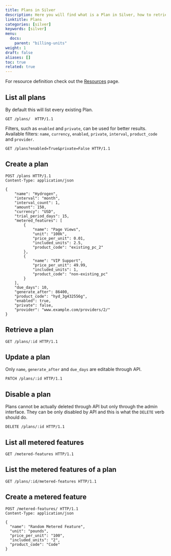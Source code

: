 ```yaml
---
title: Plans in Silver
description: Here you will find what is a Plan in Silver, how to retrieve, update or disable one, as well as what are a plan's metered features and how to create them.
linktitle: Plans
categories: [silver]
keywords: [silver]
menu:
  docs:
    parent: "billing-units"
weight: 1
draft: false
aliases: []
toc: true
related: true
---
```


For resource definition check out the [Resources](../resources.md) page.

## List all plans

By default this will list every existing Plan.

``` http
GET /plans/  HTTP/1.1
```

Filters, such as `enabled` and `private`, can be used for better results. Available filters: `name`, `currency`, `enabled`, `private`, `interval`, `product_code` and `provider`.

``` http
GET /plans?enabled=True&private=False HTTP/1.1
```

## Create a plan

``` http
POST /plans HTTP/1.1
Content-Type: application/json

{
    "name": "Hydrogen",
    "interval": "month",
    "interval_count": 1,
    "amount": 150,
    "currency": "USD",
    "trial_period_days": 15,
    "metered_features": [
        {
            "name": "Page Views",
            "unit": "100k",
            "price_per_unit": 0.01,
            "included_units": 2.5,
            "product_code": "existing_pc_2"
        },
        {
            "name": "VIP Support",
            "price_per_unit": 49.99,
            "included_units": 1,
            "product_code": "non-existing_pc"
        }
    ],
    "due_days": 10,
    "generate_after": 86400,
    "product_code": "hyd_3g432556g",
    "enabled": true,
    "private": false,
    "provider": "www.example.com/providers/2/"
}
```

## Retrieve a plan

``` http
GET /plans/:id HTTP/1.1
```

## Update a plan

Only `name`, `generate_after` and `due_days` are editable through API.

``` http
PATCH /plans/:id HTTP/1.1
```

## Disable a plan

Plans cannot be actually deleted through API but only through the admin interface. They can be only disabled by API and this is what the `DELETE` verb should do.

``` http
DELETE /plans/:id HTTP/1.1
```

## List all metered features

``` http
GET /metered-features HTTP/1.1
```

## List the metered features of a plan

``` http
GET /plans/:id/metered-features HTTP/1.1
```

## Create a metered feature

``` http
POST /metered-features/ HTTP/1.1
Content-Type: application/json

{
  "name": "Random Metered Feature",
  "unit": "pounds",
  "price_per_unit": "100",
  "included_units": "2",
  "product_code": "Code"
}
```
